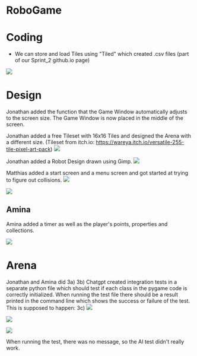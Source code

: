 # RoboGame

# Coding
- We can store and load Tiles using "Tiled" which created .csv files (part of our Sprint_2 github.io page)


![](images/Tiled_1.JPG)

# Design

Jonathan added the function that the Game Window automatically adjusts to the screen size. 
The Game Window is now placed in the middle of the screen.

Jonathan added a free Tileset with 16x16 Tiles and designed the Arena with a different size.
(Tileset from itch.io: https://wareya.itch.io/versatile-255-tile-pixel-art-pack)
![](images/New_Tilemap_Jonathan.JPG) 

Jonathan added a Robot Design drawn using Gimp.
![](images/robot_Jonathan.JPG) 

Matthias added a start screen and a menu screen and got started at trying to figure out collisions.
![](images/Main_Menu_Matthias.png)

![](images/Options_Matthias.png)

## Amina

Amina added a timer as well as the player's points, properties and collections.

![](images/Materials_Timer_Amina.png)

# Arena
Jonathan and Amina did 
3a)
3b) 
Chatgpt created integration tests in a separate python file which should test if each class in the pygame code is
correctly initialized.
When running the test file there should be a result printed in the command line which shows the success or failure
of the test.
This is supposed to happen:
3c)
![](images/Flake8_AI_1.JPG)

![](images/Flake8_AI_2.JPG)

![](images/AI_Test.JPG)

When running the test, there was no message, so the AI test didn't really work.

